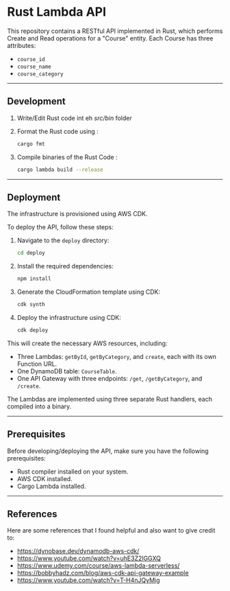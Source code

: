 # Rust Lambda API

This repository contains a RESTful API implemented in Rust, which performs Create and Read operations for a "Course" entity. Each Course has three attributes:

- `course_id`
- `course_name`
- `course_category`

---

## Development
1. Write/Edit Rust code int eh *src/bin* folder

2. Format the Rust code using :
    ```bash
    cargo fmt 
    ```
3. Compile binaries of the Rust Code :
    ```bash
    cargo lambda build --release
    ```

---

## Deployment

The infrastructure is provisioned using AWS CDK.

To deploy the API, follow these steps:

1. Navigate to the `deploy` directory:
   ```bash
   cd deploy
    ```
2. Install the required dependencies:
    ```bash
   npm install
    ```
3. Generate the CloudFormation template using CDK:
    ```bash
   cdk synth
    ```
4. Deploy the infrastructure using CDK:
    ```bash
   cdk deploy
    ```
This will create the necessary AWS resources, including:

- Three Lambdas: `getById`, `getByCategory`, and `create`, each with its own Function URL.
- One DynamoDB table: `CourseTable`.
- One API Gateway with three endpoints: `/get`, `/getByCategory`, and `/create`.

The Lambdas are implemented using three separate Rust handlers, each compiled into a binary.

---

## Prerequisites


Before developing/deploying the API, make sure you have the following prerequisites:

- Rust compiler installed on your system.
- AWS CDK installed.
- Cargo Lambda installed.
---
## References

Here are some references that I found helpful and also want to give credit to:

- https://dynobase.dev/dynamodb-aws-cdk/
- https://www.youtube.com/watch?v=uhE3Z2lGGXQ
- https://www.udemy.com/course/aws-lambda-serverless/
- https://bobbyhadz.com/blog/aws-cdk-api-gateway-example
- https://www.youtube.com/watch?v=T-H4nJQyMig